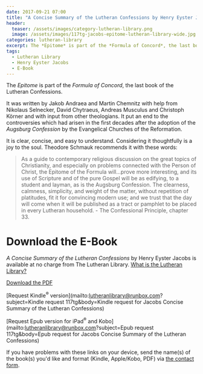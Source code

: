 ```yaml
---
date: 2017-09-21 07:00 
title: "A Concise Summary of the Lutheran Confessions by Henry Eyster Jacobs – E-Book Download "
header:
  teaser: /assets/images/category-lutheran-library.png
  image: /assets/images/117tg-jacobs-epitome-lutheran-library-wide.jpg
categories: lutheran-library
excerpt: The *Epitome* is part of the *Formula of Concord*, the last book of the Lutheran Confessions.  It is clear, concise, and a joy to read.  Theodore Schmauk recommends it with these words...
tags:
  - Lutheran Library
  - Henry Eyster Jacobs
  - E-Book
---
```


The *Epitome* is part of the *Formula of Concord*, the last book of the Lutheran Confessions.  

It was written by Jakob Andraea and Martin Chemnitz with help from Nikolaus Selnecker, David Chytraeus, Andreas Musculus and Christoph Körner and with input from other theologians.  It put an end to the controversies which had arisen in the first decades after the adoption of the *Augsburg Confession* by the Evangelical Churches of the Reformation.  

It is clear, concise, and easy to understand.  Considering it thoughtfully is a joy to the soul.  Theodore Schmauk recommends it with these words:

>As a guide to contemporary religious discussion on the great topics of Christianity, and especially on problems connected with the Person of Christ, the Epitome of the Formula will...prove more interesting, and its use of Scripture and of the pure Gospel will be as edifying, to a student and layman, as is the Augsburg Confession. The clearness, calmness, simplicity, and weight of the matter, without repetition of platitudes, fit it for convincing modern use; and we trust that the day will come when it will be published as a tract or pamphlet to be placed in every Lutheran household. - The Confessional Principle, chapter 33. 

# Download the E-Book

*A Concise Summary of the Lutheran Confessions* by Henry Eyster Jacobs is available at no charge from The Lutheran Library.  [What is the Lutheran Library?](/website/lutheran-library/)

[Download the PDF](/assets/pdf/117Tg-jacobs-epitome.pdf)

[Request Kindle<sup>®</sup> version](mailto:lutheranlibrary@runbox.com?subject=Kindle request 117tg&body=Kindle request for Jacobs Concise Summary of the Lutheran Confessions)

[Request Epub version for iPad<sup>®</sup> and Kobo](mailto:lutheranlibrary@runbox.com?subject=Epub request 117tg&body=Epub request for Jacobs Concise Summary of the Lutheran Confessions)

If you have problems with these links on your device, send the name(s) of the book(s) you'd like and format (Kindle, Apple/Kobo, PDF) via [the contact form](/contact/).
